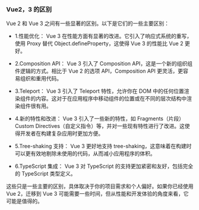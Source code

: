 ###  Vue2，3 的区别
Vue 2 和 Vue 3 之间有一些显著的区别。以下是它们的一些主要区别：

- 1.性能优化： Vue 3 在性能方面有显著的改进。它引入了响应式系统的重写，使用 Proxy 替代 Object.defineProperty，这使得 Vue 3 的性能比 Vue 2 更好。

- 2.Composition API： Vue 3 引入了 Composition API，这是一个新的组织组件逻辑的方式。相比于 Vue 2 的选项 API，Composition API 更灵活，更容易组织和重用代码。

- 3.Teleport： Vue 3 引入了 Teleport 特性，允许你在 DOM 中的任何位置渲染组件的内容。这对于在应用程序中移动组件的位置或在不同的层次结构中渲染组件很有用。

- 4.新的特性和改进： Vue 3 引入了一些新的特性，如 Fragments（片段）Custom 
Directives（自定义指令）等，并对一些现有特性进行了改进。这使得开发者在构建复杂应用时更加方便。
- 5.Tree-shaking 支持： Vue 3 更好地支持 tree-shaking，这意味着在构建时可以更有效地剔除未使用的代码，从而减小应用程序的体积。
- 6.TypeScript 集成： Vue 3 对 TypeScript 的支持更加紧密和友好，包括完全的 TypeScript 类型定义。

这些只是一些主要的区别，具体取决于你的项目需求和个人偏好。如果你已经使用 Vue 2，迁移到 Vue 3 可能需要一些时间，但从性能和开发体验的角度来看，它可能是值得的。

